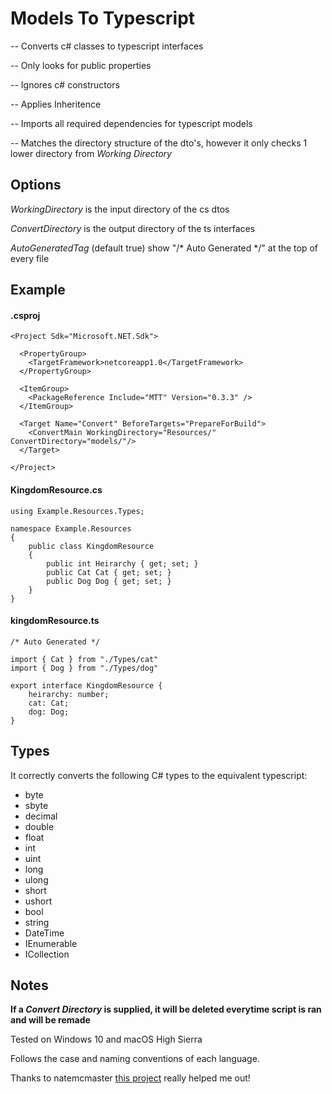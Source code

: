 # Models To Typescript

-- Converts c# classes to typescript interfaces

-- Only looks for public properties

-- Ignores c# constructors

-- Applies Inheritence

-- Imports all required dependencies for typescript models

-- Matches the directory structure of the dto's, however it only checks 1 lower directory from *Working Directory*

## Options
*WorkingDirectory* is the input directory of the cs dtos

*ConvertDirectory* is the output directory of the ts interfaces

*AutoGeneratedTag* (default true) show "/* Auto Generated */" at the top of every file

## Example
#### .csproj
```
<Project Sdk="Microsoft.NET.Sdk">

  <PropertyGroup>
    <TargetFramework>netcoreapp1.0</TargetFramework>
  </PropertyGroup>

  <ItemGroup>
    <PackageReference Include="MTT" Version="0.3.3" />
  </ItemGroup>

  <Target Name="Convert" BeforeTargets="PrepareForBuild">
    <ConvertMain WorkingDirectory="Resources/" ConvertDirectory="models/"/>
  </Target>

</Project>
```

#### KingdomResource.cs
```
using Example.Resources.Types;

namespace Example.Resources
{
    public class KingdomResource
    {
        public int Heirarchy { get; set; }
        public Cat Cat { get; set; }
        public Dog Dog { get; set; }
    }
}
```

#### kingdomResource.ts
```
/* Auto Generated */

import { Cat } from "./Types/cat"
import { Dog } from "./Types/dog"

export interface KingdomResource {
	heirarchy: number;
	cat: Cat;
	dog: Dog;
}
```

## Types
It correctly converts the following C# types to the equivalent typescript:

* byte
* sbyte
* decimal
* double
* float
* int
* uint
* long
* ulong
* short
* ushort            
* bool
* string
* DateTime
* IEnumerable
* ICollection

## Notes
**If a *Convert Directory* is supplied, it will be deleted everytime script is ran and will be remade**

Tested on Windows 10 and macOS High Sierra

Follows the case and naming conventions of each language.

Thanks to natemcmaster [this project](https://github.com/natemcmaster/msbuild-tasks) really helped me out!

